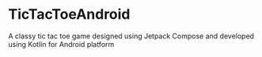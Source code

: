 # TicTacToeAndroid
A classy tic tac toe game designed using Jetpack Compose and developed using Kotlin for Android platform

